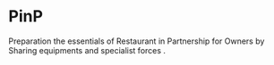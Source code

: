 # PinP
Preparation the essentials of Restaurant in Partnership for Owners by Sharing equipments and specialist forces .
